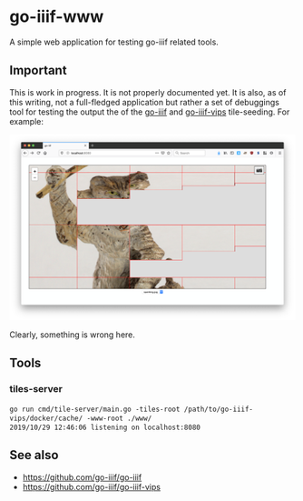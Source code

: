# go-iiif-www

A simple web application for testing go-iiif related tools.

## Important

This is work in progress. It is not properly documented yet. It is also, as of this writing, not a full-fledged application but rather a set of debuggings tool for testing the output the of the [go-iiif](https://github.com/go-iiif/go-iiif) and [go-iiif-vips](https://github.com/go-iiif/go-iiif-vips) tile-seeding. For example:

![](docs/images/tile-seed-bunk.png)

Clearly, something is wrong here.

## Tools

### tiles-server

```
go run cmd/tile-server/main.go -tiles-root /path/to/go-iiif-vips/docker/cache/ -www-root ./www/
2019/10/29 12:46:06 listening on localhost:8080
```

## See also

* https://github.com/go-iiif/go-iiif
* https://github.com/go-iiif/go-iiif-vips